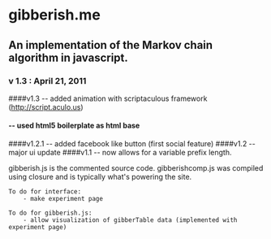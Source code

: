 # gibberish.me

## An implementation of the Markov chain algorithm in javascript.

### v 1.3 : April 21, 2011

####v1.3   -- added animation with scriptaculous framework (http://script.aculo.us)
####    -- used html5 boilerplate as html base	
####v1.2.1 -- added facebook like button (first social feature)
####v1.2   -- major ui update
####v1.1   -- now allows for a variable prefix length.

gibberish.js is the commented source code.
gibberishcomp.js was compiled using closure and is typically what's powering the site.

    To do for interface:
        - make experiment page
    
    To do for gibberish.js:
        - allow visualization of gibberTable data (implemented with experiment page)
